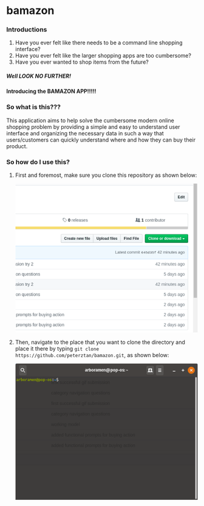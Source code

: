 # bamazon

### Introductions

1. Have you ever felt like there needs to be a command line shopping interface?
2. Have you ever felt like the larger shopping apps are too cumbersome?
3. Have you ever wanted to shop items from the future?

##### _Well LOOK NO FURTHER_!

#### Introducing the BAMAZON APP!!!!!

### So what is this???

This application aims to help solve the cumbersome modern online shopping problem by providing a simple and easy to understand user interface and organizing the necessary data in such a way that users/customers can quickly understand where and how they can buy their product.

### So how do I use this?

1. First and foremost, make sure you clone this repository as shown below:

    ![How to clone](./recordings/clone.gif)

2. Then, navigate to the place that you want to clone the directory and place it there by typing `git clone https://github.com/peterztan/bamazon.git`, as shown below:

    ![Cloning](./recordings/clone2.gif)